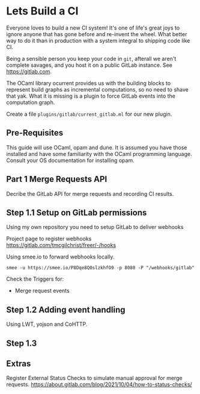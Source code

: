 Lets Build a CI
==========

Everyone loves to build a new CI system! It's one of life's great joys to ignore anyone
that has gone before and re-invent the wheel. What better way to do it than in production
with a system integral to shipping code like CI.

Being a sensible person you keep your code in `git`, afterall we aren't complete savages,
and you host it on a public GitLab instance. See https://gitlab.com.

The OCaml library ocurrent provides us with the building blocks to represent build graphs
as incremental computations, so no need to shave that yak. What it is missing is a plugin
to force GitLab events into the computation graph.

Create a file `plugins/gitlab/current_gitlab.ml` for our new plugin.

Pre-Requisites
----------

This guide will use OCaml, opam and dune. It is assumed you have those installed and have
some familiarity with the OCaml programming language. Consult your OS documentation for installing
opam.

Part 1 Merge Requests API
----------

Decribe the GitLab API for merge requests and recording CI results.


Step 1.1 Setup on GitLab permissions
----------
Using my own repository you need to setup GitLab to deliver webhooks

Project page to register webhooks
https://gitlab.com/tmcgilchrist/freer/-/hooks

Using smee.io to forward webhooks locally.

`smee -u https://smee.io/P8Dqe8Q0slzkhfO9 -p 8080 -P "/webhooks/gitlab"`

Check the Triggers for:
 * Merge request events

Step 1.2 Adding event handling
----------

Using LWT, yojson and CoHTTP.

Step 1.3
----------


Extras
----------

Register External Status Checks to simulate manual approval for merge requests.
https://about.gitlab.com/blog/2021/10/04/how-to-status-checks/